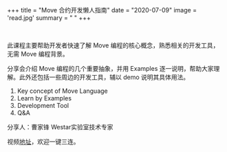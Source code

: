 +++
title = "Move 合约开发懒人指南"
date = "2020-07-09"
image = 'read.jpg'
summary = " "
+++


<br/>

此课程主要帮助开发者快速了解 Move 编程的核心概念，熟悉相关的开发工具，无需 Move 编程背景。

分享会介绍 Move 编程的几个重要抽象，并用 Examples 逐一说明，帮助大家理解。此外还包括一些周边的开发工具，辅以 demo 说明其具体用法。

1. Key concept of Move Language
2. Learn by Examples
3. Development Tool
4. Q&A

分享人：曹家锋 Westar实验室技术专家

视频[地址](https://www.bilibili.com/video/BV18T4y1E7Cj/)，欢迎一键三连。